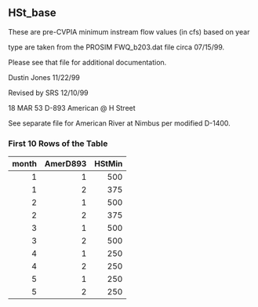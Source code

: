 ## HSt_base
These are pre-CVPIA minimum instream flow values (in cfs) based on year

type are taken from the PROSIM FWQ_b203.dat file circa 07/15/99.

Please see that file for additional documentation.



Dustin Jones 11/22/99

Revised by SRS 12/10/99



18 MAR 53 D-893 American @ H Street

See separate file for American River at Nimbus per modified D-1400.

### First 10 Rows of the Table
|   month |   AmerD893 |   HStMin |
|--------:|-----------:|---------:|
|       1 |          1 |      500 |
|       1 |          2 |      375 |
|       2 |          1 |      500 |
|       2 |          2 |      375 |
|       3 |          1 |      500 |
|       3 |          2 |      500 |
|       4 |          1 |      250 |
|       4 |          2 |      250 |
|       5 |          1 |      250 |
|       5 |          2 |      250 |
